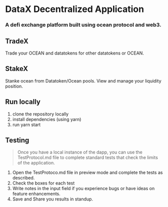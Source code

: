# DataX Decentralized Application

### A defi exchange platform built using ocean protocol and web3. 

## TradeX 
Trade your OCEAN and datatokens for other datatokens or OCEAN. 

## StakeX
Stanke ocean from Datatoken/Ocean pools. View and manage your liquidity position. 

## Run locally 

1. clone the repository locally
2. install dependencies (using yarn)
3. run yarn start

## Testing 

> Once you have a local instance of the dapp, you can use the TestProtocol.md file to complete standard tests that check the limits of the application. 

1. Open the TestProtoco.md file in preview mode and complete the tests as described. 
2. Check the boxes for each test
3. Write notes in the input field if you experience bugs or have ideas on feature enhancements. 
4. Save and Share you results in standup. 